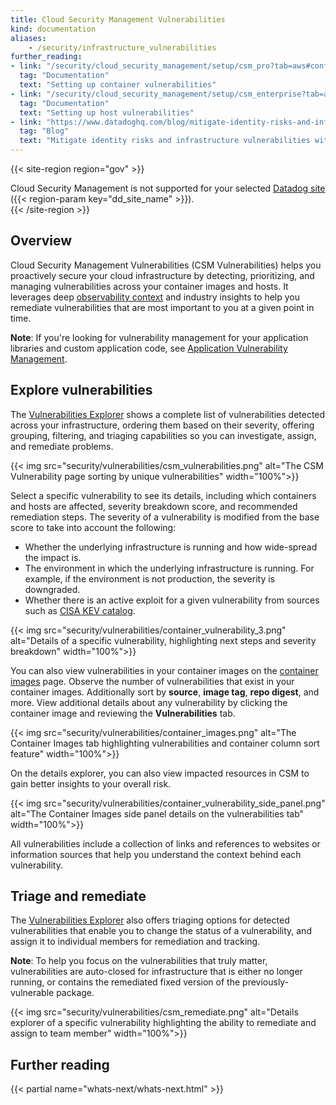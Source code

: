 ```yaml
---
title: Cloud Security Management Vulnerabilities
kind: documentation
aliases:
    - /security/infrastructure_vulnerabilities
further_reading:
- link: "/security/cloud_security_management/setup/csm_pro?tab=aws#configure-the-agent-for-hosts-and-containers"
  tag: "Documentation"
  text: "Setting up container vulnerabilities"
- link: "/security/cloud_security_management/setup/csm_enterprise?tab=aws#configure-the-agent-for-vulnerabilities"
  tag: "Documentation"
  text: "Setting up host vulnerabilities"
- link: "https://www.datadoghq.com/blog/mitigate-identity-risks-and-infrastructure-vulnerabilities-with-datadog/"
  tag: "Blog"
  text: "Mitigate identity risks and infrastructure vulnerabilities with Datadog Cloud Security Management"
---
```


{{< site-region region="gov" >}}
<div class="alert alert-warning">Cloud Security Management is not supported for your selected <a href="/getting_started/site">Datadog site</a> ({{< region-param key="dd_site_name" >}}).</div>
{{< /site-region >}}

## Overview

Cloud Security Management Vulnerabilities (CSM Vulnerabilities) helps you proactively secure your cloud infrastructure by detecting, prioritizing, and managing vulnerabilities across your container images and hosts. It leverages deep [observability context][6] and industry insights to help you remediate vulnerabilities that are most important to you at a given point in time. 

**Note**: If you're looking for vulnerability management for your application libraries and custom application code, see [Application Vulnerability Management][5].

## Explore vulnerabilities
The [Vulnerabilities Explorer][1] shows a complete list of vulnerabilities detected across your infrastructure, ordering them based on their severity, offering grouping, filtering, and triaging capabilities so you can investigate, assign, and remediate problems.

{{< img src="security/vulnerabilities/csm_vulnerabilities.png" alt="The CSM Vulnerability page sorting by unique vulnerabilities" width="100%">}}

Select a specific vulnerability to see its details, including which containers and hosts are affected, severity breakdown score, and recommended remediation steps.
The severity of a vulnerability is modified from the base score to take into account the following:

- Whether the underlying infrastructure is running and how wide-spread the impact is.
- The environment in which the underlying infrastructure is running. For example, if the environment is not production, the severity is downgraded.
- Whether there is an active exploit for a given vulnerability from sources such as [CISA KEV catalog][9].

{{< img src="security/vulnerabilities/container_vulnerability_3.png" alt="Details of a specific vulnerability, highlighting next steps and severity breakdown" width="100%">}}

You can also view vulnerabilities in your container images on the [container images][2] page. Observe the number of vulnerabilities that exist in your container images. Additionally sort by **source**, **image tag**, **repo digest**, and more. View additional details about any vulnerability by clicking the container image and reviewing the **Vulnerabilities** tab.

{{< img src="security/vulnerabilities/container_images.png" alt="The Container Images tab highlighting vulnerabilities and container column sort feature" width="100%">}}

On the details explorer, you can also view impacted resources in CSM to gain better insights to your overall risk.

{{< img src="security/vulnerabilities/container_vulnerability_side_panel.png" alt="The Container Images side panel details on the vulnerabilities tab" width="100%">}}

All vulnerabilities include a collection of links and references to websites or information sources that help you understand the context behind each vulnerability.

## Triage and remediate

The [Vulnerabilities Explorer][1] also offers triaging options for detected vulnerabilities that enable you to change the status of a vulnerability, and assign it to individual members for remediation and tracking.

**Note**: To help you focus on the vulnerabilities that truly matter, vulnerabilities are auto-closed for infrastructure that is either no longer running, or contains the remediated fixed version of the previously-vulnerable package.

{{< img src="security/vulnerabilities/csm_remediate.png" alt="Details explorer of a specific vulnerability highlighting the ability to remediate and assign to team member" width="100%">}}


[1]: https://app.datadoghq.com/security/csm/vm
[2]: https://app.datadoghq.com/containers/images
[3]: https://app.datadoghq.com/security/csm
[4]: https://app.datadoghq.com/security/infra-vulnerability?query=asset_type%3AHost&group=none
[5]: /security/application_security/vulnerability_management/
[6]: https://www.datadoghq.com/product/infrastructure-monitoring/
[9]: https://www.cisa.gov/known-exploited-vulnerabilities-catalog


## Further reading

{{< partial name="whats-next/whats-next.html" >}}
